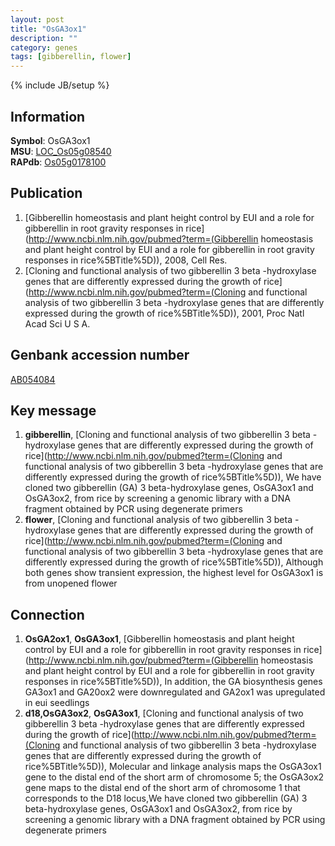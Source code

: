 ```yaml
---
layout: post
title: "OsGA3ox1"
description: ""
category: genes
tags: [gibberellin, flower]
---
```

{% include JB/setup %}

## Information
__Symbol__: OsGA3ox1  
__MSU__: [LOC_Os05g08540](http://rice.plantbiology.msu.edu/cgi-bin/ORF_infopage.cgi?orf=LOC_Os05g08540)  
__RAPdb__: [Os05g0178100](http://rapdb.dna.affrc.go.jp/viewer/gbrowse_details/irgsp1?name=Os05g0178100)  

## Publication
1. [Gibberellin homeostasis and plant height control by EUI and a role for gibberellin in root gravity responses in rice](http://www.ncbi.nlm.nih.gov/pubmed?term=(Gibberellin homeostasis and plant height control by EUI and a role for gibberellin in root gravity responses in rice%5BTitle%5D)), 2008, Cell Res.
2. [Cloning and functional analysis of two gibberellin 3 beta -hydroxylase genes that are differently expressed during the growth of rice](http://www.ncbi.nlm.nih.gov/pubmed?term=(Cloning and functional analysis of two gibberellin 3 beta -hydroxylase genes that are differently expressed during the growth of rice%5BTitle%5D)), 2001, Proc Natl Acad Sci U S A.

## Genbank accession number
[AB054084](http://www.ncbi.nlm.nih.gov/nuccore/AB054084)

## Key message
1. __gibberellin__, [Cloning and functional analysis of two gibberellin 3 beta -hydroxylase genes that are differently expressed during the growth of rice](http://www.ncbi.nlm.nih.gov/pubmed?term=(Cloning and functional analysis of two gibberellin 3 beta -hydroxylase genes that are differently expressed during the growth of rice%5BTitle%5D)), We have cloned two gibberellin (GA) 3 beta-hydroxylase genes, OsGA3ox1 and OsGA3ox2, from rice by screening a genomic library with a DNA fragment obtained by PCR using degenerate primers
2. __flower__, [Cloning and functional analysis of two gibberellin 3 beta -hydroxylase genes that are differently expressed during the growth of rice](http://www.ncbi.nlm.nih.gov/pubmed?term=(Cloning and functional analysis of two gibberellin 3 beta -hydroxylase genes that are differently expressed during the growth of rice%5BTitle%5D)),  Although both genes show transient expression, the highest level for OsGA3ox1 is from unopened flower

## Connection
1. __OsGA2ox1__, __OsGA3ox1__, [Gibberellin homeostasis and plant height control by EUI and a role for gibberellin in root gravity responses in rice](http://www.ncbi.nlm.nih.gov/pubmed?term=(Gibberellin homeostasis and plant height control by EUI and a role for gibberellin in root gravity responses in rice%5BTitle%5D)),  In addition, the GA biosynthesis genes GA3ox1 and GA20ox2 were downregulated and GA2ox1 was upregulated in eui seedlings
2. __d18,OsGA3ox2__, __OsGA3ox1__, [Cloning and functional analysis of two gibberellin 3 beta -hydroxylase genes that are differently expressed during the growth of rice](http://www.ncbi.nlm.nih.gov/pubmed?term=(Cloning and functional analysis of two gibberellin 3 beta -hydroxylase genes that are differently expressed during the growth of rice%5BTitle%5D)),  Molecular and linkage analysis maps the OsGA3ox1 gene to the distal end of the short arm of chromosome 5; the OsGA3ox2 gene maps to the distal end of the short arm of chromosome 1 that corresponds to the D18 locus,We have cloned two gibberellin (GA) 3 beta-hydroxylase genes, OsGA3ox1 and OsGA3ox2, from rice by screening a genomic library with a DNA fragment obtained by PCR using degenerate primers


